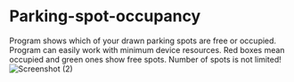 # Parking-spot-occupancy
Program shows which of your drawn parking spots are free or occupied.
Program can easily work with minimum device resources.
Red boxes mean occupied and green ones show free spots.
Number of spots is not limited!
![Screenshot (2)](https://user-images.githubusercontent.com/68858919/182029395-01ed1345-f542-445c-be82-fd104a1a02e0.png)
